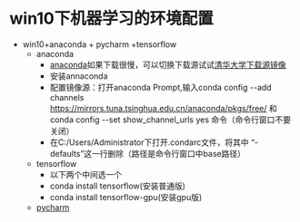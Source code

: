 # win10下机器学习的环境配置
- win10+anaconda + pycharm +tensorflow
  - anaconda
    - [anaconda](https://www.cnblogs.com/csu-lmw/p/9356719.html)如果下载很慢，可以切换下载源试试[清华大学下载源镜像](https://mirrors.tuna.tsinghua.edu.cn/)
    - 安装annaconda
    - 配置镜像源：打开anaconda Prompt,输入conda config --add channels https://mirrors.tuna.tsinghua.edu.cn/anaconda/pkgs/free/
    和conda config --set show_channel_urls yes 命令（命令行窗口不要关闭）
    - 在C:/Users/Administrator下打开.condarc文件，将其中 “- defaults”这一行删除（路径是命令行窗口中base路径）
  - tensorflow
    - 以下两个中间选一个
    - conda install tensorflow(安装普通版)
    - conda install tensorflow-gpu(安装gpu版)
  - [pycharm](https://www.jetbrains.com/pycharm/download/#section=linux)
